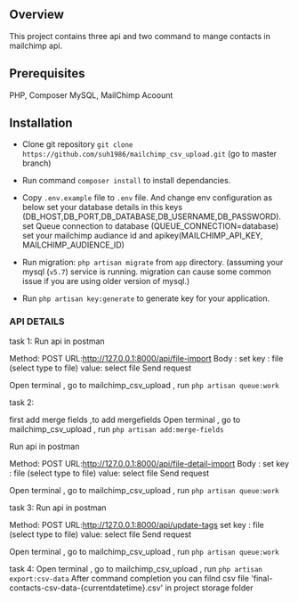 ## Overview

This project contains three api and two command to mange contacts in mailchimp api.

## Prerequisites
  PHP, Composer
  MySQL,
  MailChimp Acoount

## Installation

* Clone git repository `git clone https://github.com/suh1986/mailchimp_csv_upload.git`
(go to master branch)
* Run command `composer install` to install dependancies.
* Copy `.env.example` file to `.env` file. And change env configuration as below
  set your database details in this keys (DB_HOST,DB_PORT,DB_DATABASE,DB_USERNAME,DB_PASSWORD).
  set Queue connection to database (QUEUE_CONNECTION=database)
  set your mailchimp audiance id and apikey(MAILCHIMP_API_KEY, MAILCHIMP_AUDIENCE_ID) 

* Run migration: `php artisan migrate` from `app` directory. (assuming your mysql (`v5.7`) service is running. migration can cause some common issue if you are using older version of mysql.)
* Run `php artisan key:generate` to generate key for your application.

### API DETAILS
task  1:
Run api in postman

Method: POST
URL:http://127.0.0.1:8000/api/file-import
Body :
set key : file (select type to file)
	value: select file
	Send request

Open terminal , go to mailchimp_csv_upload , run `php artisan queue:work`


task  2:

first add merge fields ,to add mergefields
Open terminal , go to mailchimp_csv_upload , run `php artisan add:merge-fields`


Run api in postman

Method: POST
URL:http://127.0.0.1:8000/api/file-detail-import
Body :
set key : file (select type to file)
	value: select file
	Send request

Open terminal , go to mailchimp_csv_upload , run `php artisan queue:work`


task  3:
Run api in postman

Method: POST
URL:http://127.0.0.1:8000/api/update-tags
set key : file (select type to file)
	value: select file
	Send request

Open terminal , go to mailchimp_csv_upload , run `php artisan queue:work`

task  4:
Open terminal , go to mailchimp_csv_upload , run `php artisan export:csv-data`
After command completion you can filnd csv file 'final-contacts-csv-data-{currentdatetime}.csv'
in project storage folder
